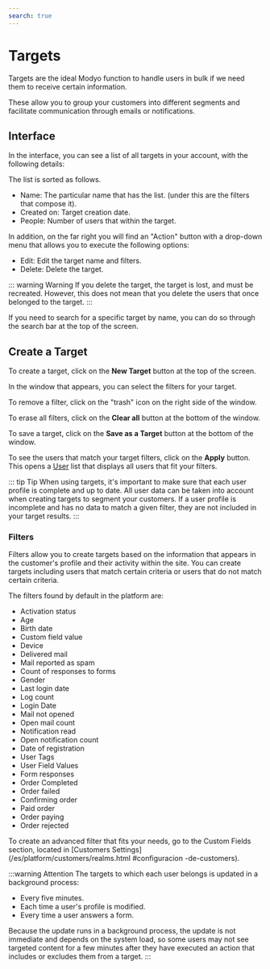 ```yaml
---
search: true
---
```


# Targets

Targets are the ideal Modyo function to handle users in bulk if we need them to receive certain information.

These allow you to group your customers into different segments and facilitate communication through emails or notifications.

## Interface

In the interface, you can see a list of all targets in your account, with the following details:

The list is sorted as follows.

- Name: The particular name that has the list. (under this are the filters that compose it).
- Created on: Target creation date.
- People: Number of users that within the target.

In addition, on the far right you will find an "Action" button with a drop-down menu that allows you to execute the following options:

- Edit: Edit the target name and filters.
- Delete: Delete the target.

::: warning Warning
If you delete the target, the target is lost, and must be recreated. However, this does not mean that you delete the users that once belonged to the target.
:::

If you need to search for a specific target by name, you can do so through the search bar at the top of the screen.

## Create a Target

To create a target, click on the **New Target** button at the top of the screen.

In the window that appears, you can select the filters for your target.

To remove a filter, click on the "trash" icon on the right side of the window.

To erase all filters, click on the **Clear all** button at the bottom of the window.

To save a target, click on the **Save as a Target** button at the bottom of the window.

To see the users that match your target filters, click on the **Apply** button. This opens a [User](/en/platform/customers/users.html) list that displays all users that fit your filters.

::: tip Tip
When using targets, it's important to make sure that each user profile is complete and up to date. All user data can be taken into account when creating targets to segment your customers. If a user profile is incomplete and has no data to match a given filter, they are not included in your target results.
:::

### Filters

Filters allow you to create targets based on the information that appears in the customer's profile and their activity within the site. You can create targets including users that match certain criteria or users that do not match certain criteria.

The filters found by default in the platform are:

- Activation status
- Age
- Birth date
- Custom field value
- Device
- Delivered mail
- Mail reported as spam
- Count of responses to forms
- Gender
- Last login date
- Log count
- Login Date
- Mail not opened
- Open mail count
- Notification read
- Open notification count
- Date of registration
- User Tags
- User Field Values
- Form responses
- Order Completed
- Order failed
- Confirming order
- Paid order
- Order paying
- Order rejected

To create an advanced filter that fits your needs, go to the Custom Fields section, located in [Customers Settings](/es/platform/customers/realms.html #configuracion -de-customers).

:::warning Attention
The targets to which each user belongs is updated in a background process:
* Every five minutes.
* Each time a user's profile is modified.
* Every time a user answers a form.

Because the update runs in a background process, the update is not immediate and depends on the system load, so some users may not see targeted content for a few minutes after they have executed an action that includes or excludes them from a target.
:::